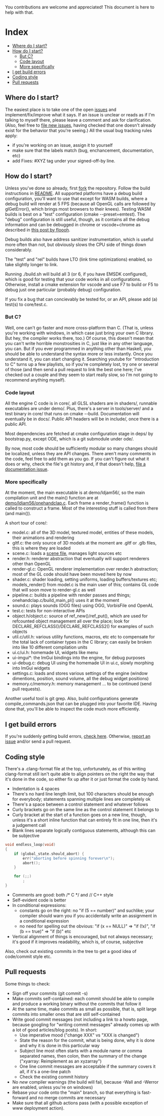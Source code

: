 You contributions are welcome and appreciated! This document is here to help with that.

# Index

- [Where do I start?](#where-do-i-start)
- [How do I start?](#how-do-i-start)
  - [But C?](#but-c)
  - [Code layout](#code-layout)
  - [More specifically](#more-specifically)
- [I get build errors](#i-get-build-errors)
- [Coding style](#coding-style)
- [Pull requests](#pull-requests)

## Where do I start?

The easiest place is to take one of the open [issues](https://github.com/virtuoso/clap/issues) and implement/fix/improve what it says. If an issue is unclear or reads as if I'm talking to myself there, please leave a comment and ask for clarification. (Also, feel free to [file new issues](https://github.com/virtuoso/clap/issues/new), having checked that one doesn't already exist for the behavior that you're seeing.) All the usual bug tracking rules apply:
- if you're working on an issue, assign it to yourself
- make sure that the labels match (bug, enchancement, documentation, etc)
- add Fixes: #XYZ tag under your signed-off-by line.

## How do I start?

Unless you've done so already, first [fork](https://github.com/virtuoso/clap/fork) the repository. Follow the build instructions in [README](https://github.com/virtuoso/clap/blob/main/README.md). All supported platforms have a debug build configuration, you'll want to use that except for WASM builds, where a debug build will render at 5 FPS (because all OpenGL calls are followed by glGetError(), which brings most browsers to their knees). Testing WASM builds is best on a "test" configuration (cmake --preset=emtest). The "debug" configuration is still useful, though, as it contains all the debug information and can be debugged in chrome or vscode+chrome as described in [this post by floooh](https://floooh.github.io/2023/11/11/emscripten-ide.html).

Debug builds also have address sanitizer instrumentation, which is useful more often than not, but obviously slows the CPU side of things down considerably.

The "test" and "rel" builds have LTO (link time optimizations) enabled, so take slightly longer to link.

Running ./build.sh will build all 3 (or 6, if you have EMSDK configured), which is good for testing that your code works in all configurations. Otherwise, install a cmake extension for vscode and use F7 to build or F5 to debug just one particular (probably debug) configuration.

If you fix a bug that can concievably be tested for, or an API, please add (a) test(s) to core/test.c.

### But C?

Well, one can't go faster and more cross-platform than C. (That is, unless you're working with windows, in which case just bring your own C library. But hey, the compiler works there, too.)
Of course, this doesn't mean that you can't write horrible monstrosities in C, just like in any other language, you can. But if you ever programmed in anything other than Haskell, you should be able to understand the syntax more or less instantly. Once you understand it, you can start changing it. Searching youtube for "introduction to C" turns up a few playlists, so if you're completely lost, try one or several of those (and then send a pull request to link the best one here; I've checked out a couple and they seem to start really slow, so I'm not going to recommend anything myself).

### Code layout

All the engine C code is in core/, all GLSL shaders are in shaders/, runnable executables are under demo/. Plus, there's a server in tools/server/ and a test binary in core/ that runs on cmake --build. Documentation will eventually be in docs/. Public API headers will be in include/, once there is a public API.

Most dependencies are fetched at cmake configuration stage in deps/ by bootstrap.py, except ODE, which is a git submodule under ode/.

By now, most code should be sufficiently modular so many changes should be localized, unless they are API changes. There aren't many comments in the code, feel free to add them as you go. If you can't figure out what it does or why, check the file's git history and, if that doesn't help, [file a documentation issue](https://github.com/virtuoso/clap/issues/new).

### More specifically

At the moment, the main executable is at demo/ldjam56/, so the main compilation unit and the main() function are at [demo/ldjam56/onehandclap.c](https://github.com/virtuoso/clap/blob/main/demo/ldjam56/onehandclap.c). Each frame a render_frame() function is called to construct a frame. Most of the interesting stuff is called from there (and main()).

A short tour of core/:
- model.c: all of the 3D model, textured model, entities of these models, their animations and rendering
- gltf.c: the only source of 3D models at the moment are .gltf or .glb files, this is where they are loaded
- scene.c: loads a [scene file](https://github.com/virtuoso/ldjam56-asset/blob/main/scene.json), manages light sources etc
- render.h: renderer abstraction that eventually will support renderers other than OpenGL
- render-gl.c: OpenGL renderer implementation over render.h abstraction; most of the GL code should have been moved here by now
- shader.c: shader loading, setting uniforms, loading buffers/textures etc; models_render() from model.c is the main user of this; contains GL code that will soon move to render-gl.c as well
- pipeline.c: builds a pipeline with render passes and things; onehandclap.c/build_main_pl() uses it at the moment
- sound.c: plays sounds (OGG files) using OGG, VorbisFile ond OpenAL
- test.c: tests for non-interactive APIs
- object.h/object.c: source of ref_new()/ref_put(), which are used for refcounted object management all over the place; look for DECLARE_REFCLASS()/DECLARE_REFCLASS2() for examples of such objects
- util.c/util.h: various utility functions, macros, etc etc to compensate for the total lack of container types in the C library; can easily be broken into like 10 different compilation units
- ui.c/ui.h: homemade UI, widgets like menu
- ui-imgui*: the ImGui bindings into the engine, for debug purposes
- ui-debug.c: debug UI using the homemade UI in ui.c, slowly morphing into ImGui widgets
- settings.c: loads and stores various settings of the engine (window dimentions, position, sound volume, all the debug widget positions)
- memory.c/memory.h: memory management
... to be continued (send pull requests).

Another useful tool is git grep. Also, build configurations generate compile_commands.json that can be plugged into your favorite IDE. Having done that, you'll be able to inspect the code much more efficiently.

## I get build errors

If you're suddenly getting build errors, [check here](https://github.com/virtuoso/clap/tree/main/docs/build-errors.md). Otherwise, [report an issue](https://github.com/virtuoso/clap/issues/new) and/or send a pull request.

## Coding style

There's a .clang-format file at the top, unfortunately, as of this writing clang-format still isn't quite able to align pointers on the right the way that it's done in the code, so either fix up after it or just format the code by hand.

- Indentation is 4 spaces
- There's no hard line length limit, but 100 characters should be enough for everybody; statements spanning multiple lines are completely ok
- There's a space between a control statement and whatever follows
- Curly brackets go on the same line as the control statement it belongs to
- Curly bracket at the start of a function goes on a new line, though, unless it's a short inline function that can entirely fit in one line, then it's a judgement call
- Blank lines separate logically contiguous statements, although this can be subjective
```C
void endless_loop(void)
{
    if (global_state.should_abort) {
        err("aborting before spinning forever\n");
        abort();
    }

    for (;;)
        ;
}
```
- Comments are good: both /* C */ and // C++ style
- Self-evident code is better
- In conditional expressions:
    - constants go on the right: no "if (5 == number)" and suchlike; your compiler should warn you if you accidentally write an assignment in a conditional expression
    - no need for spelling out the obvious: "if (x == NULL)" => "if (!x)", "if (b == true)" => "if (b)" etc
- Vertical alignment of things is encouraged, but not always necessary; it's good if it improves readability, which is, of course, subjective

Also, check out existing commits in the tree to get a good idea of code/commit style etc.

## Pull requests

Some things to check:
- Sign off your commits (git commit -s)
- Make commits self-contained: each commit should be able to compile and produce a working binary without the commits that follow it
- At the same time, make commits as small as possible, that is, split large commits into smaller ones that are still self-contained
- Write good commit messages (not including a link to a howto page, because googling for "writing commit messages" already comes up with a lot of good articles/blog posts). In short:
  - Use imperative mood ("change XXX" vs "XXX is changed")
  - State the reason for the commit, what is being done, why it is done and why it is done in this particular way
  - Subject line most often starts with a module name or comma separated names, then colon, then the summary of the change ("xyarray: Reimplement as an xyzarray")
  - One line commit messages are acceptable if the summary covers it all, if it's a one-line patch
  - Check the existing commit history
- No *new* compiler warnings (the build will fail, because -Wall and -Werror are enabled, unless you're on windows)
- Rebase your code onto the "main" branch, so that everything is fast-forward and no merge commits are necessary
- Make sure that all github actions pass (with a possible exception of www deployment action).
